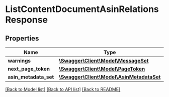 # ListContentDocumentAsinRelationsResponse

## Properties
Name | Type | Description | Notes
------------ | ------------- | ------------- | -------------
**warnings** | [**\Swagger\Client\Model\MessageSet**](MessageSet.md) |  | [optional] 
**next_page_token** | [**\Swagger\Client\Model\PageToken**](PageToken.md) |  | [optional] 
**asin_metadata_set** | [**\Swagger\Client\Model\AsinMetadataSet**](AsinMetadataSet.md) |  | 

[[Back to Model list]](../README.md#documentation-for-models) [[Back to API list]](../README.md#documentation-for-api-endpoints) [[Back to README]](../README.md)



